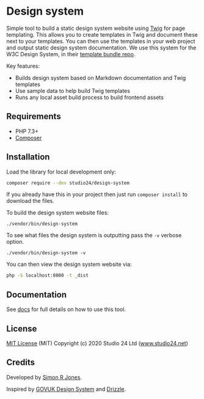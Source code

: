 # Design system

Simple tool to build a static design system website using [Twig](https://twig.symfony.com/) for page templating.
This allows you to create templates in Twig and document these next to your templates. You can then use the templates in 
your web project and output static design system documentation. We use this system for the W3C Design System, in their 
[template bundle repo](https://github.com/w3c/w3c-website-templates-bundle).

Key features:

* Builds design system based on Markdown documentation and Twig templates
* Use sample data to help build Twig templates
* Runs any local asset build process to build frontend assets

## Requirements

* PHP 7.3+
* [Composer](https://getcomposer.org/)

## Installation

Load the library for local development only:

```bash
composer require --dev studio24/design-system
```

If you already have this in your project then just run `composer install` to download the files.

To build the design system website files:

```
./vendor/bin/design-system
```

To see what files the design system is outputting pass the `-v` verbose option.

```
./vendor/bin/design-system -v 
```

You can then view the design system website via:

```bash
php -S localhost:8000 -t _dist
```

## Documentation

See [docs](docs/README.md) for full details on how to use this tool.

## License

[MIT License](LICENSE) (MIT) Copyright (c) 2020 Studio 24 Ltd (www.studio24.net)

## Credits

Developed by [Simon R Jones](https://github.com/simonrjones/).

Inspired by [GOVUK Design System](https://design-system.service.gov.uk/) and [Drizzle](https://github.com/cloudfour/drizzle).